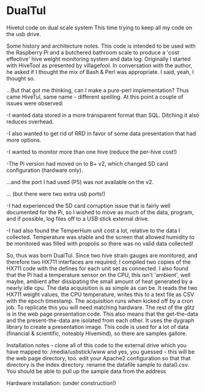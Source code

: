 # DualTul
Hivetul code on dual scale system
This time trying to keep all my code on the usb drive.


Some history and architecture notes.
This code is intended to be used with the Raspberry Pi and a butchered bathroom scale to produce a 'cost effective' hive weight monitoring system and data log.
Originally I started with HiveTool as presented by villagefool. 
In conversation with the author, he asked if I thought the mix of Bash & Perl was appropriate. I said, yeah, I thought so.


...But that got me thinking, can I make a pure-perl implementation? Thus came HiveTul, same name - different spelling.
At this point a couple of issues were observed:

-I wanted data stored in a more transparent format than SQL. Ditching it also reduces overhead.

-I also wanted to get rid of RRD in favor of some data presentation that had more options.

-I wanted to monitor more than one hive (reduce the per-hive cost!)

-The Pi version had moved on to B+ v2, which changed SD card configuration (hardware only).

...and the port I had used (P5) was not available on the v2.

... (but there were two extra usb ports!)

-I had experienced the SD card corruption issue that is fairly well documented for the Pi, so I wished to move as much of the data, program, and if possible, log files off to a USB stick external drive.

-I had also found the TemperHum unit cost a lot, relative to the data I collected. 
Temperature was stable and the screen that allowed humidity to be monitored was filled with propolis so there was no valid data collected!


So, thus was born DualTul.
Since two hive strain gauges are monitored, and therefore two HX711 interfaces are required; I compiled two copies of the HX711 code with the defines for each unit set as connected.
I also found that the Pi had a temperature sensor on the CPU, this isn't 'ambient', well maybe, ambient after dissipating the small amount of heat generated by a nearly idle cpu.
The data acquisition is as simple as can be. It reads the two HX711 weight values, the CPU temperature, writes this to a text file as CSV with the epoch timestamp. 
The acquisition runs when kicked off by a cron job. To replicate this you will need matching hardware.
The rest of the glitz is in the web page presentation code. This also means that the get-the-data and the present-the-data are isolated from each other.
It uses the dygraph library to create a presentation image. This code is used for a lot of data (financial & scientific, noteably Hivemind), so there are samples gallore.


Installation notes - 
clone all of this code to the external drive which you have mapped to:
/media/usbstick/www
and yes, you guessed - this will be the web page directory, too.
edit your Apache2 configuration so that that directory is the index directory.
rename the datafile sample to data0.csv.
You should be able to pull up the sample data from the address


Hardware installation:
(under construction!)


